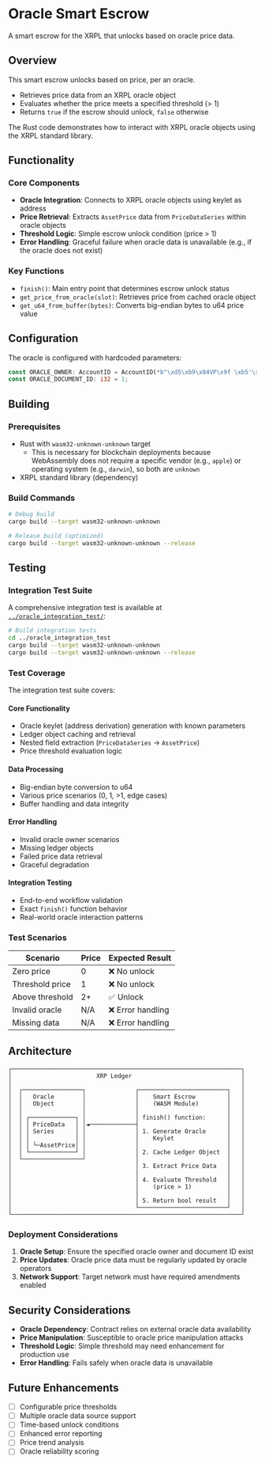 # Oracle Smart Escrow

A smart escrow for the XRPL that unlocks based on oracle price data.

## Overview

This smart escrow unlocks based on price, per an oracle.

- Retrieves price data from an XRPL oracle object
- Evaluates whether the price meets a specified threshold (> 1)
- Returns `true` if the escrow should unlock, `false` otherwise

The Rust code demonstrates how to interact with XRPL oracle objects using the XRPL standard library.

## Functionality

### Core Components

- **Oracle Integration**: Connects to XRPL oracle objects using keylet as address
- **Price Retrieval**: Extracts `AssetPrice` data from `PriceDataSeries` within oracle objects
- **Threshold Logic**: Simple escrow unlock condition (price > 1)
- **Error Handling**: Graceful failure when oracle data is unavailable (e.g., if the oracle does not exist)

### Key Functions

- `finish()`: Main entry point that determines escrow unlock status
- `get_price_from_oracle(slot)`: Retrieves price from cached oracle object
- `get_u64_from_buffer(bytes)`: Converts big-endian bytes to u64 price value

## Configuration

The oracle is configured with hardcoded parameters:

```rust
const ORACLE_OWNER: AccountID = AccountID(*b"\xd5\xb9\x84VP\x9f \xb5'\x9d\x1eJ.\xe8\xb2\xaa\x82\xaec\xe3");
const ORACLE_DOCUMENT_ID: i32 = 1;
```

## Building

### Prerequisites

- Rust with `wasm32-unknown-unknown` target
  - This is necessary for blockchain deployments because WebAssembly does not require a specific vendor (e.g., `apple`) or operating system (e.g., `darwin`), so both are `unknown`
- XRPL standard library (dependency)

### Build Commands

```bash
# Debug build
cargo build --target wasm32-unknown-unknown

# Release build (optimized)
cargo build --target wasm32-unknown-unknown --release
```

## Testing

### Integration Test Suite

A comprehensive integration test is available at [`../oracle_integration_test/`](../oracle_integration_test/):

```bash
# Build integration tests
cd ../oracle_integration_test
cargo build --target wasm32-unknown-unknown
cargo build --target wasm32-unknown-unknown --release
```

### Test Coverage

The integration test suite covers:

#### Core Functionality

- Oracle keylet (address derivation) generation with known parameters
- Ledger object caching and retrieval
- Nested field extraction (`PriceDataSeries` → `AssetPrice`)
- Price threshold evaluation logic

#### Data Processing

- Big-endian byte conversion to u64
- Various price scenarios (0, 1, >1, edge cases)
- Buffer handling and data integrity

#### Error Handling

- Invalid oracle owner scenarios
- Missing ledger objects
- Failed price data retrieval
- Graceful degradation

#### Integration Testing

- End-to-end workflow validation
- Exact `finish()` function behavior
- Real-world oracle interaction patterns

### Test Scenarios

| Scenario        | Price | Expected Result   |
| --------------- | ----- | ----------------- |
| Zero price      | 0     | ❌ No unlock      |
| Threshold price | 1     | ❌ No unlock      |
| Above threshold | 2+    | ✅ Unlock         |
| Invalid oracle  | N/A   | ❌ Error handling |
| Missing data    | N/A   | ❌ Error handling |

## Architecture

```
┌─────────────────────────────────────────────────────────────────┐
│                        XRP Ledger                               │
│                                                                 │
│  ┌─────────────────┐              ┌─────────────────────────┐   │
│  │   Oracle        │              │    Smart Escrow         │   │
│  │   Object        │              │    (WASM Module)        │   │
│  │                 │              │                         │   │
│  │ ┌─────────────┐ │              │ finish() function:      │   │
│  │ │ PriceData   │ │◄─────────────┤                         │   │
│  │ │ Series      │ │              │ 1. Generate Oracle      │   │
│  │ │             │ │              │    Keylet               │   │
│  │ │ └─AssetPrice│ │              │                         │   │
│  │ └─────────────┘ │              │ 2. Cache Ledger Object  │   │
│  └─────────────────┘              │                         │   │
│                                   │ 3. Extract Price Data   │   │
│                                   │                         │   │
│                                   │ 4. Evaluate Threshold   │   │
│                                   │    (price > 1)          │   │
│                                   │                         │   │
│                                   │ 5. Return bool result   │   │
│                                   └─────────────────────────┘   │
└─────────────────────────────────────────────────────────────────┘
```

### Deployment Considerations

1. **Oracle Setup**: Ensure the specified oracle owner and document ID exist
2. **Price Updates**: Oracle price data must be regularly updated by oracle operators
3. **Network Support**: Target network must have required amendments enabled

## Security Considerations

- **Oracle Dependency**: Contract relies on external oracle data availability
- **Price Manipulation**: Susceptible to oracle price manipulation attacks
- **Threshold Logic**: Simple threshold may need enhancement for production use
- **Error Handling**: Fails safely when oracle data is unavailable

## Future Enhancements

- [ ] Configurable price thresholds
- [ ] Multiple oracle data source support
- [ ] Time-based unlock conditions
- [ ] Enhanced error reporting
- [ ] Price trend analysis
- [ ] Oracle reliability scoring

